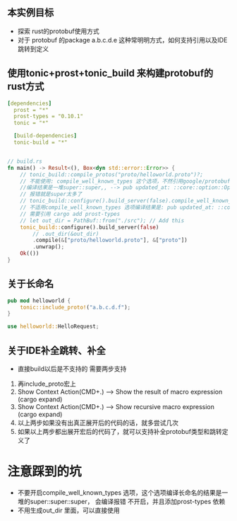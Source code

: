 
## 本实例目标
* 探索 rust的protobuf使用方式
* 对于 protobuf 的package a.b.c.d.e 这种常明明方式，如何支持引用以及IDE跳转到定义

## 使用tonic+prost+tonic_build 来构建protobuf的rust方式
```yaml
[dependencies]
  prost = "*"
  prost-types = "0.10.1"
  tonic = "*"

  [build-dependencies]
  tonic-build = "*"
```

```rust

// build.rs
fn main() -> Result<(), Box<dyn std::error::Error>> {
    // tonic_build::compile_protos("proto/helloworld.proto")?;
    // 不能使用: compile_well_known_types 这个选项，不然引用google/protobuf/timestamp.proto的话
    //编译结果是一堆super::super,, --> pub updated_at: ::core::option::Option<super::super::super::super::super::google::protobuf::Timestamp>,
    // 报错就是super太多了
    // tonic_build::configure().build_server(false).compile_well_known_types(true).compile(&["proto/helloworld.proto"], &["proto"]).unwrap();
    // 不适用compile_well_known_types 选项编译结果是: pub updated_at: ::core::option::Option<::prost_types::Timestamp>,
    // 需要引用 cargo add prost-types
    // let out_dir = PathBuf::from("./src"); // Add this
    tonic_build::configure().build_server(false)
        // .out_dir(&out_dir)
        .compile(&["proto/helloworld.proto"], &["proto"])
        .unwrap();
    Ok(())
}
```

## 关于长命名

```rust
pub mod helloworld {
    tonic::include_proto!("a.b.c.d.f");
}

use helloworld::HelloRequest;

```

##  关于IDE补全跳转、补全
 * 直接build以后是不支持的
 需要两步支持
1. 再include_proto宏上 
2. Show Context Action(CMD+.) -->  Show the result of macro expression (cargo expand) 
3. Show Context Action(CMD+.) -->  Show recursive macro expression (cargo expand)
4. 以上两步如果没有出真正展开后的代码的话，就多尝试几次
5. 如果以上两步都出展开宏后的代码了，就可以支持补全protobuf类型和跳转定义了


# 注意踩到的坑
* 不要开启compile_well_known_types 选项，这个选项编译长命名的结果是一堆的super::super::super， 会编译报错
不开启，并且添加prost-types 依赖
* 不用生成out_dir 里面，可以直接使用